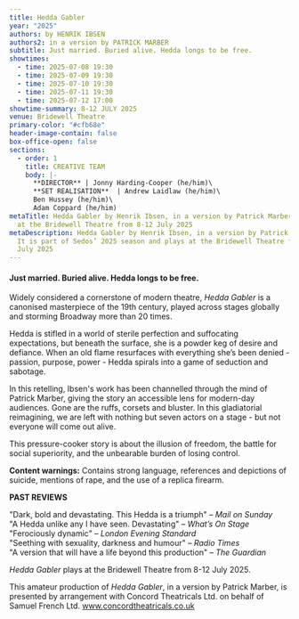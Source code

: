 ```yaml
---
title: Hedda Gabler
year: "2025"
authors: by HENRIK IBSEN
authors2: in a version by PATRICK MARBER
subtitle: Just married. Buried alive. Hedda longs to be free.
showtimes:
  - time: 2025-07-08 19:30
  - time: 2025-07-09 19:30
  - time: 2025-07-10 19:30
  - time: 2025-07-11 19:30
  - time: 2025-07-12 17:00
showtime-summary: 8-12 JULY 2025
venue: Bridewell Theatre
primary-color: "#cfb68e"
header-image-contain: false
box-office-open: false
sections:
  - order: 1
    title: CREATIVE TEAM
    body: |-
      **DIRECTOR** | Jonny Harding-Cooper (he/him)\
      **SET REALISATION**  | Andrew Laidlaw (he/him)\
      Ben Hussey (he/him)\
      Adam Coppard (he/him)
metaTitle: Hedda Gabler by Henrik Ibsen, in a version by Patrick Marber, plays
  at the Bridewell Theatre from 8-12 July 2025
metaDescription: Hedda Gabler by Henrik Ibsen, in a version by Patrick Marber.
  It is part of Sedos’ 2025 season and plays at the Bridewell Theatre from 8-12
  July 2025
---
```

#### **Just married. Buried alive. Hedda longs to be free.**

Widely considered a cornerstone of modern theatre, *Hedda Gabler* is a canonised masterpiece of the 19th century, played across stages globally and storming Broadway more than 20 times. 

Hedda is stifled in a world of sterile perfection and suffocating expectations, but beneath the surface, she is a powder keg of desire and defiance. When an old flame resurfaces with everything she’s been denied - passion, purpose, power - Hedda spirals into a game of seduction and sabotage.

In this retelling, Ibsen's work has been channelled through the mind of Patrick Marber, giving the story an accessible lens for modern-day audiences. Gone are the ruffs, corsets and bluster. In this gladiatorial reimagining, we are left with nothing but seven actors on a stage - but not everyone will come out alive. 

This pressure-cooker story is about the illusion of freedom, the battle for social superiority, and the unbearable burden of losing control.

**Content warnings:** Contains strong language, references and depictions of suicide, mentions of rape, and the use of a replica firearm.

**PAST REVIEWS**

"Dark, bold and devastating. This Hedda is a triumph" – *Mail on Sunday*\
"A Hedda unlike any I have seen. Devastating" – *What’s On Stage*\
"Ferociously dynamic" – *London Evening Standard*\
"Seething with sexuality, darkness and humour" –  *Radio Times*\
"A version that will have a life beyond this production" –  *The Guardian*

*Hedda Gabler* plays at the Bridewell Theatre from 8-12 July 2025.

This amateur production of *Hedda Gabler*, in a version by Patrick Marber, is presented by arrangement with Concord Theatricals Ltd. on behalf of Samuel French Ltd. www.concordtheatricals.co.uk